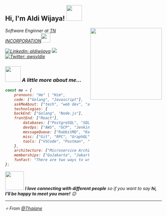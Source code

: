<h2> Hi, I'm Aldi Wijaya! <img src="https://media.giphy.com/media/12oufCB0MyZ1Go/giphy.gif" width="50"></h2>
<img align='right' src="https://media.giphy.com/media/M9gbBd9nbDrOTu1Mqx/giphy.gif" width="230">
<p><em>Software Enginner at <a href="http://www.tnis.com">TN INCORPORATION</a><img src="https://media.giphy.com/media/fYSnHlufseco8Fh93Z/giphy.gif" width="30">


[![Linkedin: aldiwijaya](https://img.shields.io/badge/-aldiwijaya-blue?style=flat-square&logo=Linkedin&logoColor=white&link=https://www.linkedin.com/in/aldiwijaya/)](https://www.linkedin.com/in/aldiwijaya/)
[![](https://img.shields.io/badge/Gmail-syldie.aldiwijaya%40gmail.com-red)](mailto:syldie.aldiwijaya@gmail.com)
[![Twitter: awsyldie](https://img.shields.io/twitter/follow/aldiwsy?style=social)](https://twitter.com/aldiwsy)


### <img src="https://media.giphy.com/media/VgCDAzcKvsR6OM0uWg/giphy.gif" width="50"> A little more about me...  

```javascript
const me = {
    pronouns: "He" | "Him",
    code: ["Golang", "Javascript"],
    askMeAbout: ["tech", "web dev", "app dev"],
    technologies: {
	backEnd: ["Golang", "Node.js"],
	frontEnd: ["React"],
        databases: ["PostgreSQL", "SQLite", "Mongo", "Redis"],
        devOps: ["AWS", "GCP", "Jenkins", "SonarQube", "Kubernetes", "Docker", "ELK"],
        messageQueue: ["RabbitMQ", "Kafka", "Google Pub-Sub"],
        misc: ["Git", "RPC", "GraphQL", "Firebase", "Socket.IO",  "open-cv", "bash"],
        tools: ["VSCode", "Postman", "Swagger", "Jira", "Trello", "Draw.io", "Sequence.org", "Google Docs"],
    },
    architecture: ["Microservice Architecture", "Event-Driven Architecture", "Single Page Applications", "Serverless Architecture"],
    memberships: ["GoJakarta", "JakartaJS"],
    funFact: "There are two ways to write error-free programs; only the third one works"
};
```

<img src="https://media.giphy.com/media/LnQjpWaON8nhr21vNW/giphy.gif" width="60"> <em><b>I love connecting with different people</b> so if you want to say <b>hi, I'll be happy to meet you more!</b> 😊</em>

---

⭐️ From [@Thaiane](https://github.com/Thaiane)
